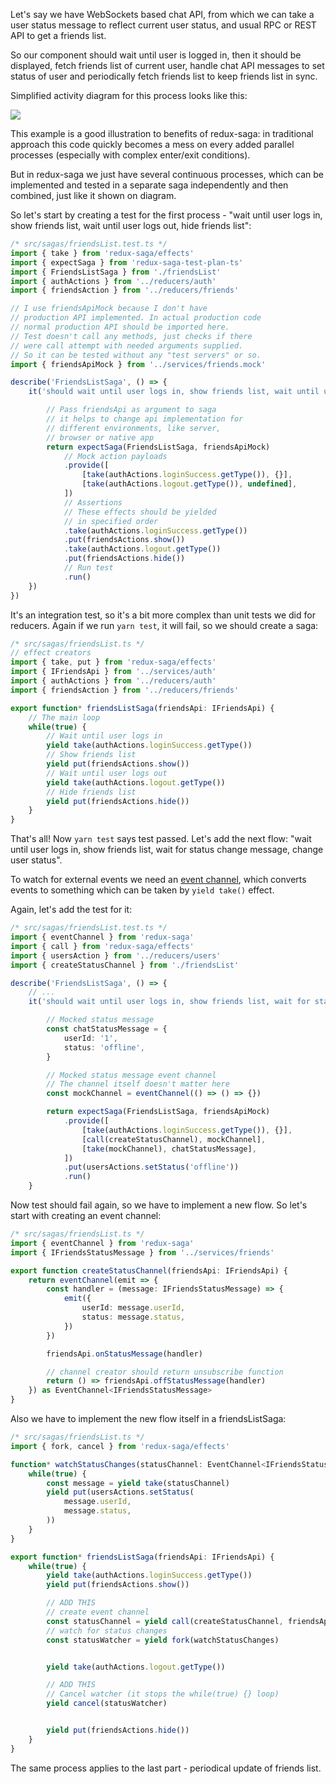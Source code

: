 Let's say we have WebSockets based chat API, from which we can take a user status message to reflect current user status, and usual RPC or REST API to get a friends list.

So our component should wait until user is logged in, then it should be displayed, fetch friends list of current user, handle chat API messages to set status of user and periodically fetch friends list to keep friends list in sync.

Simplified activity diagram for this process looks like this:

![](/illustrations/friendslist-flow.png)

This example is a good illustration to benefits of redux-saga: in traditional approach this code quickly becomes a mess on every added parallel processes (especially with complex enter/exit conditions).

But in redux-saga we just have several continuous processes, which can be implemented and tested in a separate saga independently and then combined, just like it shown on diagram.

So let's start by creating a test for the first process - "wait until user logs in, show friends list, wait until user logs out, hide friends list":

```ts
/* src/sagas/friendsList.test.ts */
import { take } from 'redux-saga/effects'
import { expectSaga } from 'redux-saga-test-plan-ts'
import { FriendsListSaga } from './friendsList'
import { authActions } from '../reducers/auth'
import { friendsAction } from '../reducers/friends'

// I use friendsApiMock because I don't have
// production API implemented. In actual production code
// normal production API should be imported here.
// Test doesn't call any methods, just checks if there
// were call attempt with needed arguments supplied.
// So it can be tested without any "test servers" or so.
import { friendsApiMock } from '../services/friends.mock'

describe('FriendsListSaga', () => {
	it('should wait until user logs in, show friends list, wait until user logs out, then hide friends list', () => {

		// Pass friendsApi as argument to saga
		// it helps to change api implementation for
		// different environments, like server,
		// browser or native app
		return expectSaga(FriendsListSaga, friendsApiMock)
			// Mock action payloads
			.provide([
				[take(authActions.loginSuccess.getType()), {}],
				[take(authActions.logout.getType()), undefined],
			])
			// Assertions
			// These effects should be yielded
			// in specified order
			.take(authActions.loginSuccess.getType())
			.put(friendsActions.show())
			.take(authActions.logout.getType())
			.put(friendsActions.hide())
			// Run test
			.run()
	})
})
```

It's an integration test, so it's a bit more complex than unit tests we did for reducers. Again if we run `yarn test`, it will fail, so we should create a saga:

```ts
/* src/sagas/friendsList.ts */
// effect creators
import { take, put } from 'redux-saga/effects'
import { IFriendsApi } from '../services/auth'
import { authActions } from '../reducers/auth'
import { friendsAction } from '../reducers/friends'

export function* friendsListSaga(friendsApi: IFriendsApi) {
	// The main loop
	while(true) {
		// Wait until user logs in
		yield take(authActions.loginSuccess.getType())
		// Show friends list
		yield put(friendsActions.show())
		// Wait until user logs out
		yield take(authActions.logout.getType())
		// Hide friends list
		yield put(friendsActions.hide())
	}
}

```

That's all! Now `yarn test` says test passed. Let's add the next flow: "wait until user logs in, show friends list, wait for status change message, change user status".

To watch for external events we need an [event channel](https://redux-saga.js.org/docs/advanced/Channels.html), which converts events to something which can be taken by `yield take()` effect.

Again, let's add the test for it:

```ts
/* src/sagas/friendsList.test.ts */
import { eventChannel } from 'redux-saga'
import { call } from 'redux-saga/effects'
import { usersAction } from '../reducers/users'
import { createStatusChannel } from './friendsList'

describe('FriendsListSaga', () => {
	// ...
	it('should wait until user logs in, show friends list, wait for status change, yield status change action', () => {

		// Mocked status message
		const chatStatusMessage = {
			userId: '1',
			status: 'offline',
		}

		// Mocked status message event channel
		// The channel itself doesn't matter here
		const mockChannel = eventChannel(() => () => {})

		return expectSaga(FriendsListSaga, friendsApiMock)
			.provide([
				[take(authActions.loginSuccess.getType()), {}],
				[call(createStatusChannel), mockChannel],
				[take(mockChannel), chatStatusMessage],
			])
			.put(usersActions.setStatus('offline'))
			.run()
	}

```

Now test should fail again, so we have to implement a new flow. So let's start with creating an event channel:

```ts
/* src/sagas/friendsList.ts */
import { eventChannel } from 'redux-saga'
import { IFriendsStatusMessage } from '../services/friends'

export function createStatusChannel(friendsApi: IFriendsApi) {
	return eventChannel(emit => {
		const handler = (message: IFriendsStatusMessage) => {
			emit({
				userId: message.userId,
				status: message.status,
			})
		})

		friendsApi.onStatusMessage(handler)

		// channel creator should return unsubscribe function
		return () => friendsApi.offStatusMessage(handler)
	}) as EventChannel<IFriendsStatusMessage>
}
```

Also we have to implement the new flow itself in a friendsListSaga:

```ts
/* src/sagas/friendsList.ts */
import { fork, cancel } from 'redux-saga/effects'

function* watchStatusChanges(statusChannel: EventChannel<IFriendsStatusMessage>) {
	while(true) {
		const message = yield take(statusChannel)
		yield put(usersActions.setStatus(
			message.userId,
			message.status,
		))
	}
}

export function* friendsListSaga(friendsApi: IFriendsApi) {
	while(true) {
		yield take(authActions.loginSuccess.getType())
		yield put(friendsActions.show())

		// ADD THIS
		// create event channel
		const statusChannel = yield call(createStatusChannel, friendsApi)
		// watch for status changes
		const statusWatcher = yield fork(watchStatusChanges)


		yield take(authActions.logout.getType())

		// ADD THIS
		// Cancel watcher (it stops the while(true) {} loop)
		yield cancel(statusWatcher)


		yield put(friendsActions.hide())
	}
}
```

The same process applies to the last part - periodical update of friends list.
